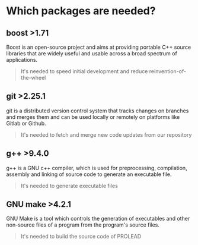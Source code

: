 # Which packages are needed?

## boost >1.71
Boost is an open-source project and aims at providing portable C++ source libraries that are widely useful and usable across a broad spectrum of applications.

> It's needed to speed initial development and reduce reinvention-of-the-wheel

## git >2.25.1
git is a distributed version control system that tracks changes on branches and merges them and can be used locally or remotely on platforms like Gitlab or Github.

>It's needed to fetch and merge new code updates from our repository

## g++ >9.4.0
g++ is a GNU c++ compiler, which is used for preprocessing, compilation, assembly and linking of source code to generate an executable file.

> It's needed to generate executable files

## GNU make >4.2.1
GNU Make is a tool which controls the generation of executables and other non-source files of a program from the program's source files. 

> It's needed to build the source code of PROLEAD
